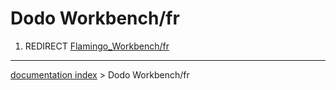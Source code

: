 # Dodo Workbench/fr
1.  REDIRECT [Flamingo\_Workbench/fr](Flamingo_Workbench/fr.md)

---
[documentation index](../README.md) > Dodo Workbench/fr

